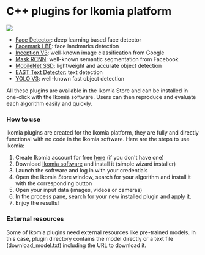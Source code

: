 # C++ plugins for Ikomia platform

![](https://ikomia.com/static/showcase/img/home/plugin.png)

- [Face Detector](https://github.com/Ikomia-dev/IkomiaPluginsCpp/tree/master/FaceDetector): deep learning based face detector
- [Facemark LBF](https://github.com/Ikomia-dev/IkomiaPluginsCpp/tree/master/FacemarkLBF): face landmarks detection
- [Inception V3](https://github.com/Ikomia-dev/IkomiaPluginsCpp/tree/master/InceptionV3): well-known image classification from Google
- [Mask RCNN](https://github.com/Ikomia-dev/IkomiaPluginsCpp/tree/master/MaskRCNN): well-known semantic segmentation from Facebook
- [MobileNet SSD](https://github.com/Ikomia-dev/IkomiaPluginsCpp/tree/master/MobileNetSSD): lightweight and accurate object detection
- [EAST Text Detector](https://github.com/Ikomia-dev/IkomiaPluginsCpp/tree/master/TextDetectorEAST): text detection
- [YOLO V3](https://github.com/Ikomia-dev/IkomiaPluginsCpp/tree/master/YoloV3): well-known fast object detection

All these plugins are available in the Ikomia Store and can be installed in one-click with the Ikomia software. Users can then reproduce and evaluate each algorithm easily and quickly.

### How to use
Ikomia plugins are created for the Ikomia platform, they are fully and directly functional with no code in the Ikomia software. Here are the steps to use Ikomia:

1. Create Ikomia account for free [here](https://ikomia.com/accounts/signup/) (if you don't have one)
2. Download [Ikomia software](https://ikomia.com/en/download) and install it (simple wizard installer)
3. Launch the software and log in with your credentials
4. Open the Ikomia Store window, search for your algorithm and install it with the corresponding button
5. Open your input data (images, videos or cameras)
6. In the process pane, search for your new installed plugin and apply it.
7. Enjoy the results!

### External resources
Some of Ikomia plugins need external resources like pre-trained models. In this case, plugin directory contains the model directly or a text file (download_model.txt) including the URL to download it.
